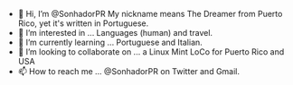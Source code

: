 - 👋 Hi, I’m @SonhadorPR My nickname means The Dreamer from Puerto Rico, yet it's written in Portuguese.
- 👀 I’m interested in ... Languages (human) and travel.
- 🌱 I’m currently learning ... Portuguese and Italian.
- 💞️ I’m looking to collaborate on ... a Linux Mint LoCo for Puerto Rico and USA
- 📫 How to reach me ... @SonhadorPR on Twitter and Gmail.

<!---
SonhadorPR/SonhadorPR is a ✨ special ✨ repository because its `README.md` (this file) appears on your GitHub profile.
You can click the Preview link to take a look at your changes.
--->
